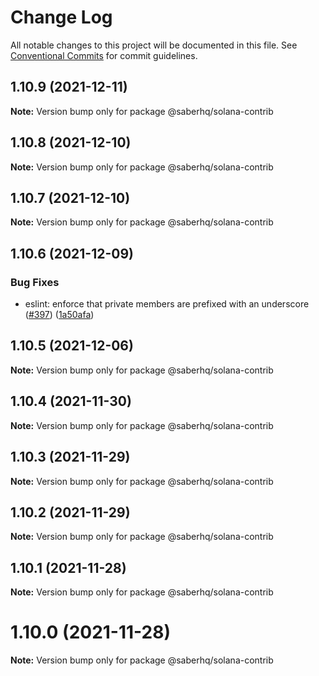 # Change Log

All notable changes to this project will be documented in this file.
See [Conventional Commits](https://conventionalcommits.org) for commit guidelines.

## 1.10.9 (2021-12-11)

**Note:** Version bump only for package @saberhq/solana-contrib





## 1.10.8 (2021-12-10)

**Note:** Version bump only for package @saberhq/solana-contrib





## 1.10.7 (2021-12-10)

**Note:** Version bump only for package @saberhq/solana-contrib





## 1.10.6 (2021-12-09)


### Bug Fixes

* eslint: enforce that private members are prefixed with an underscore ([#397](https://github.com/saber-hq/saber-common/issues/397)) ([1a50afa](https://github.com/saber-hq/saber-common/commit/1a50afaf13cb4389ba009fd4bdf206a4db2cad93))





## 1.10.5 (2021-12-06)

**Note:** Version bump only for package @saberhq/solana-contrib





## 1.10.4 (2021-11-30)

**Note:** Version bump only for package @saberhq/solana-contrib





## 1.10.3 (2021-11-29)

**Note:** Version bump only for package @saberhq/solana-contrib





## 1.10.2 (2021-11-29)

**Note:** Version bump only for package @saberhq/solana-contrib





## 1.10.1 (2021-11-28)

**Note:** Version bump only for package @saberhq/solana-contrib





# 1.10.0 (2021-11-28)

**Note:** Version bump only for package @saberhq/solana-contrib
